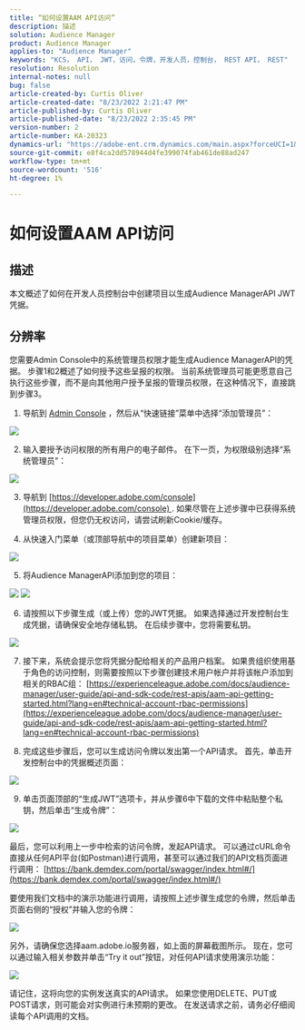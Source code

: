 ```yaml
---
title: “如何设置AAM API访问”
description: 描述
solution: Audience Manager
product: Audience Manager
applies-to: "Audience Manager"
keywords: "KCS， API， JWT，访问，令牌，开发人员，控制台， REST API， REST"
resolution: Resolution
internal-notes: null
bug: false
article-created-by: Curtis Oliver
article-created-date: "8/23/2022 2:21:47 PM"
article-published-by: Curtis Oliver
article-published-date: "8/23/2022 2:35:45 PM"
version-number: 2
article-number: KA-20323
dynamics-url: "https://adobe-ent.crm.dynamics.com/main.aspx?forceUCI=1&pagetype=entityrecord&etn=knowledgearticle&id=494ec7ea-ee22-ed11-b83e-0022480868ff"
source-git-commit: e8f4ca2dd578944d4fe399074fab461de88ad247
workflow-type: tm+mt
source-wordcount: '516'
ht-degree: 1%

---
```


# 如何设置AAM API访问

## 描述


本文概述了如何在开发人员控制台中创建项目以生成Audience ManagerAPI JWT凭据。


## 分辨率


您需要Admin Console中的系统管理员权限才能生成Audience ManagerAPI的凭据。 步骤1和2概述了如何授予这些呈报的权限。 当前系统管理员可能更愿意自己执行这些步骤，而不是向其他用户授予呈报的管理员权限，在这种情况下，直接跳到步骤3。

1) 导航到 [Admin Console](https://adminconsole.adobe.com/) ，然后从“快速链接”菜单中选择“添加管理员”：

![](assets/27c759f0-4418-ed11-b83e-0022480868ff.png)

2) 输入要授予访问权限的所有用户的电子邮件。 在下一页，为权限级别选择“系统管理员”：

![](assets/4eaf764b-4518-ed11-b83e-0022480868ff.png)

3) 导航到 [https://developer.adobe.com/console](https://developer.adobe.com/console) . 如果尽管在上述步骤中已获得系统管理员权限，但您仍无权访问，请尝试刷新Cookie/缓存。

4) 从快速入门菜单（或顶部导航中的项目菜单）创建新项目：

![](assets/363a9d79-1418-ed11-b83e-0022480868ff.png)

5) 将Audience ManagerAPI添加到您的项目：

![](assets/a06e1ebd-1418-ed11-b83e-0022480868ff.png)
![](assets/26768505-1518-ed11-b83e-0022480868ff.png)

6) 请按照以下步骤生成（或上传）您的JWT凭据。 如果选择通过开发控制台生成凭据，请确保安全地存储私钥。 在后续步骤中，您将需要私钥。 

![](assets/d7e73a64-1518-ed11-b83e-0022480868ff.png)

7) 接下来，系统会提示您将凭据分配给相关的产品用户档案。 如果贵组织使用基于角色的访问控制，则需要按照以下步骤创建技术用户帐户并将该帐户添加到相关的RBAC组： [https://experienceleague.adobe.com/docs/audience-manager/user-guide/api-and-sdk-code/rest-apis/aam-api-getting-started.html?lang=en#technical-account-rbac-permissions](https://experienceleague.adobe.com/docs/audience-manager/user-guide/api-and-sdk-code/rest-apis/aam-api-getting-started.html?lang=en#technical-account-rbac-permissions)

8) 完成这些步骤后，您可以生成访问令牌以发出第一个API请求。 首先，单击开发控制台中的凭据概述页面：

![](assets/f9ef434b-ef22-ed11-b83e-0022480868ff.png)

9) 单击页面顶部的“生成JWT”选项卡，并从步骤6中下载的文件中粘贴整个私钥，然后单击“生成令牌”：

![](assets/54d65c8d-ef22-ed11-b83e-0022480868ff.png)

最后，您可以利用上一步中检索的访问令牌，发起API请求。 可以通过cURL命令直接从任何API平台(如Postman)进行调用，甚至可以通过我们的API文档页面进行调用： [https://bank.demdex.com/portal/swagger/index.html#/](https://bank.demdex.com/portal/swagger/index.html#/)

要使用我们文档中的演示功能进行调用，请按照上述步骤生成您的令牌，然后单击页面右侧的“授权”并输入您的令牌：

![](assets/ba540b4f-f022-ed11-b83e-0022480868ff.png)

另外，请确保您选择aam.adobe.io服务器，如上面的屏幕截图所示。 现在，您可以通过输入相关参数并单击“Try it out”按钮，对任何API请求使用演示功能： 

![](assets/0ef8197f-f022-ed11-b83e-0022480868ff.png)

请记住，这将向您的实例发送真实的API请求。 如果您使用DELETE、PUT或POST请求，则可能会对实例进行未预期的更改。 在发送请求之前，请务必仔细阅读每个API调用的文档。


